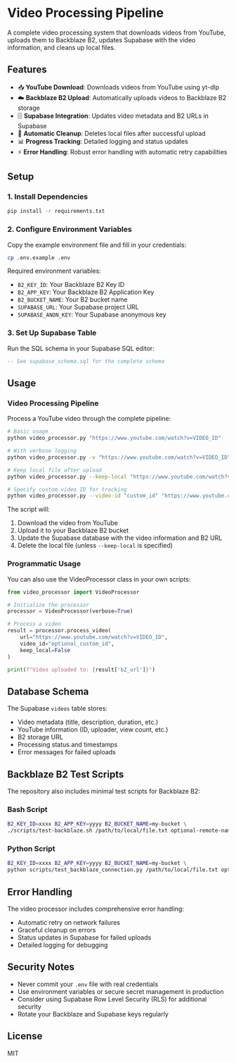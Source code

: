 # Video Processing Pipeline

A complete video processing system that downloads videos from YouTube, uploads them to Backblaze B2, updates Supabase with the video information, and cleans up local files.

## Features

- 📥 **YouTube Download**: Downloads videos from YouTube using yt-dlp
- ☁️ **Backblaze B2 Upload**: Automatically uploads videos to Backblaze B2 storage
- 🗄️ **Supabase Integration**: Updates video metadata and B2 URLs in Supabase
- 🧹 **Automatic Cleanup**: Deletes local files after successful upload
- 📊 **Progress Tracking**: Detailed logging and status updates
- ⚡ **Error Handling**: Robust error handling with automatic retry capabilities

## Setup

### 1. Install Dependencies

```bash
pip install -r requirements.txt
```

### 2. Configure Environment Variables

Copy the example environment file and fill in your credentials:

```bash
cp .env.example .env
```

Required environment variables:
- `B2_KEY_ID`: Your Backblaze B2 Key ID
- `B2_APP_KEY`: Your Backblaze B2 Application Key
- `B2_BUCKET_NAME`: Your B2 bucket name
- `SUPABASE_URL`: Your Supabase project URL
- `SUPABASE_ANON_KEY`: Your Supabase anonymous key

### 3. Set Up Supabase Table

Run the SQL schema in your Supabase SQL editor:

```sql
-- See supabase_schema.sql for the complete schema
```

## Usage

### Video Processing Pipeline

Process a YouTube video through the complete pipeline:

```bash
# Basic usage
python video_processor.py "https://www.youtube.com/watch?v=VIDEO_ID"

# With verbose logging
python video_processor.py -v "https://www.youtube.com/watch?v=VIDEO_ID"

# Keep local file after upload
python video_processor.py --keep-local "https://www.youtube.com/watch?v=VIDEO_ID"

# Specify custom video ID for tracking
python video_processor.py --video-id "custom_id" "https://www.youtube.com/watch?v=VIDEO_ID"
```

The script will:
1. Download the video from YouTube
2. Upload it to your Backblaze B2 bucket
3. Update the Supabase database with the video information and B2 URL
4. Delete the local file (unless `--keep-local` is specified)

### Programmatic Usage

You can also use the VideoProcessor class in your own scripts:

```python
from video_processor import VideoProcessor

# Initialize the processor
processor = VideoProcessor(verbose=True)

# Process a video
result = processor.process_video(
    url="https://www.youtube.com/watch?v=VIDEO_ID",
    video_id="optional_custom_id",
    keep_local=False
)

print(f"Video uploaded to: {result['b2_url']}")
```

## Database Schema

The Supabase `videos` table stores:
- Video metadata (title, description, duration, etc.)
- YouTube information (ID, uploader, view count, etc.)
- B2 storage URL
- Processing status and timestamps
- Error messages for failed uploads

## Backblaze B2 Test Scripts

The repository also includes minimal test scripts for Backblaze B2:

### Bash Script

```bash
B2_KEY_ID=xxxx B2_APP_KEY=yyyy B2_BUCKET_NAME=my-bucket \
./scripts/test-backblaze.sh /path/to/local/file.txt optional-remote-name.txt
```

### Python Script

```bash
B2_KEY_ID=xxxx B2_APP_KEY=yyyy B2_BUCKET_NAME=my-bucket \
python scripts/test_backblaze_connection.py /path/to/local/file.txt optional-remote-name.txt
```

## Error Handling

The video processor includes comprehensive error handling:
- Automatic retry on network failures
- Graceful cleanup on errors
- Status updates in Supabase for failed uploads
- Detailed logging for debugging

## Security Notes

- Never commit your `.env` file with real credentials
- Use environment variables or secure secret management in production
- Consider using Supabase Row Level Security (RLS) for additional security
- Rotate your Backblaze and Supabase keys regularly

## License

MIT